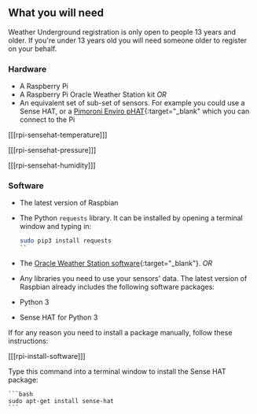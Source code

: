 ## What you will need

Weather Underground registration is only open to people 13 years and older. If you're under 13 years old you will need someone older to register on your behalf.

### Hardware

- A Raspberry Pi
- A Raspberry Pi Oracle Weather Station kit
_OR_
- An equivalent set of sub-set of sensors. For example you could use
 a Sense HAT, or a [Pimoroni Enviro pHAT](https://shop.pimoroni.com/products/enviro-phat){:target="_blank" which you can connect to the Pi

[[[rpi-sensehat-temperature]]]

[[[rpi-sensehat-pressure]]]

[[[rpi-sensehat-humidity]]]

### Software

- The latest version of Raspbian
- The Python `requests` library. It can be installed by opening a terminal window and typing in:

    ```bash
    sudo pip3 install requests
    ``
    

- The [Oracle Weather Station software](https://www.raspberrypi.org/learning/weather-station-guide/software.md){:target="_blank"}.
_OR_
- Any libraries you need to use your sensors' data. The latest version of Raspbian already includes the following software packages:
- Python 3
- Sense HAT for Python 3

If for any reason you need to install a package manually, follow these instructions:

[[[rpi-install-software]]]

Type this command into a terminal window to install the Sense HAT package:

    ```bash
    sudo apt-get install sense-hat
    ```

